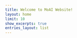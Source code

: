 ```yaml
---
title: Welcome to MoAI Website!
layout: home
limit: 10
show_excerpts: true
entries_layout: list
---
```

